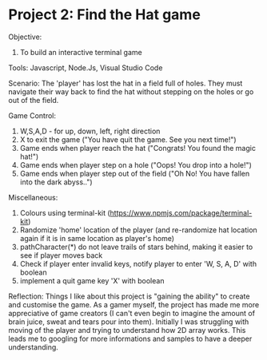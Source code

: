 # Project 2: Find the Hat game

Objective:
1. To build an interactive terminal game

Tools:
Javascript, Node.Js, Visual Studio Code

Scenario:
The 'player' has lost the hat in a field full of holes. They must navigate their way back to find the hat without stepping on the holes or go out of the field.

Game Control:
1. W,S,A,D - for up, down, left, right direction
2. X to exit the game ("You have quit the game. See you next time!")
3. Game ends when player reach the hat ("Congrats! You found the magic hat!")
4. Game ends when player step on a hole ("Oops! You drop into a hole!")
5. Game ends when player step out of the field ("Oh No! You have fallen into the dark abyss..")


Miscellaneous:
1. Colours using terminal-kit (https://www.npmjs.com/package/terminal-kit)
2. Randomize 'home' location of the player (and re-randomize hat location again if it is in same location as player's home)
3. pathCharacter(*) do not leave trails of stars behind, making it easier to see if player moves back
4. Check if player enter invalid keys, notify player to enter 'W, S, A, D' with boolean
5. implement a quit game key 'X' with boolean


Reflection:
Things I like about this project is "gaining the ability" to create and customise the game. As a gamer myself, the project has made me more appreciative of game creators (I can't even begin to imagine the amount of brain juice, sweat and tears pour into them). Initially I was struggling with moving of the player and trying to understand how 2D array works. This leads me to googling for more informations and samples to have a deeper understanding.
